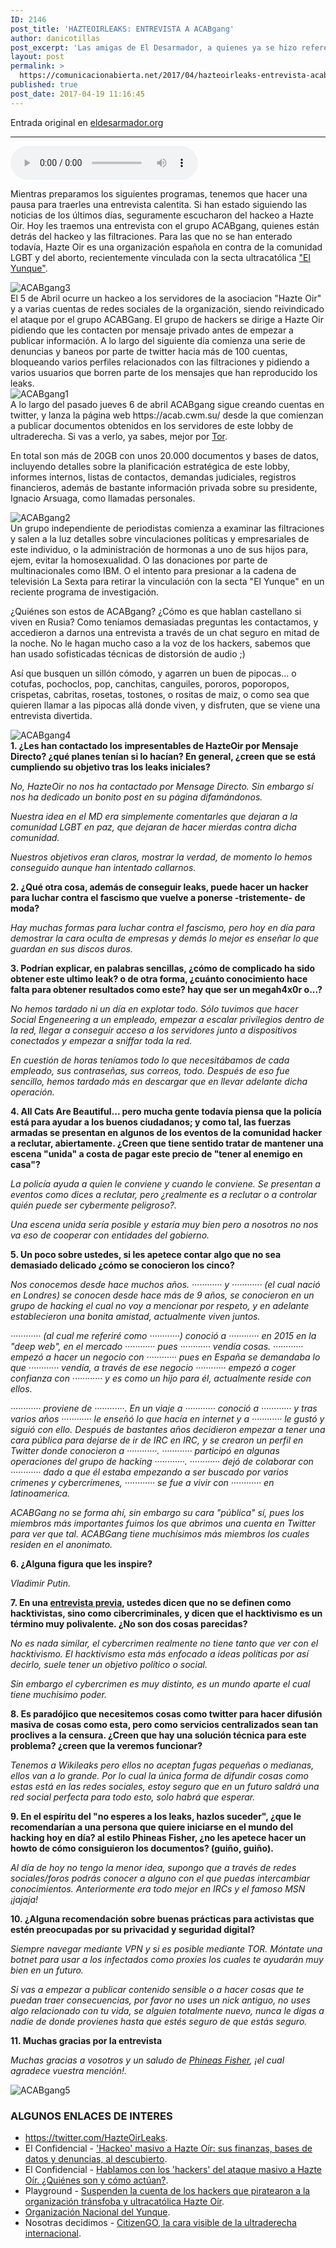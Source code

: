 ```yaml
---
ID: 2146
post_title: 'HAZTEOIRLEAKS: ENTREVISTA A ACABgang'
author: danicotillas
post_excerpt: 'Las amigas de El Desarmador, a quienes ya se hizo referencia en otro post, nos traen una valiosa entrevista a la gente de ACABgang sobre el #HazteOirLeaks. Esto nos recuerda lo tremendamente valioso que es ir a las fuentes para conocer las motivaciones directas que llevan a realizar alguna acción, más allá de ponernos en una situación moral. Conoce de primera mano qué es lo que puede motivar a un grupo de hackers a desmontar con algunos conocimientos técnicos lo que se esconde detrás de los discursos de una organización como Hazte Oir.'
layout: post
permalink: >
  https://comunicacionabierta.net/2017/04/hazteoirleaks-entrevista-acabgang/
published: true
post_date: 2017-04-19 11:16:45
---
```

Entrada original en <a href="https://eldesarmador.org/hazteoirleaks-entrevista-a-acabgang.html">eldesarmador.org</a>

<hr />

<audio src="https://archive.org/download/entrevista_ACABgang/entrevista_ACABgang.ogg" preload="metadata" controls="controls"></audio>

Mientras preparamos los siguientes programas, tenemos que hacer una pausa para traerles una entrevista calentita. Si han estado siguiendo las noticias de los últimos días, seguramente escucharon del hackeo a Hazte Oir. Hoy les traemos una entrevista con el grupo ACABgang, quienes están detrás del hackeo y las filtraciones. Para las que no se han enterado todavía, Hazte Oir es una organización española en contra de la comunidad LGBT y del aborto, recientemente vinculada con la secta ultracatólica <a href="https://es.wikipedia.org/wiki/Organizaci%C3%B3n_Nacional_del_Yunque">"El Yunque"</a>.
<div><img class="aligncenter" src="https://eldesarmador.org/theme/img/ACABgang3.gif" alt="ACABgang3" align="Top" /></div>
El 5 de Abril ocurre un hackeo a los servidores de la asociacion "Hazte Oir" y a varias cuentas de redes sociales de la organización, siendo reivindicado el ataque por el grupo ACABGang. El grupo de hackers se dirige a Hazte Oir pidiendo que les contacten por mensaje privado antes de empezar a publicar información. A lo largo del siguiente día comienza una serie de denuncias y baneos por parte de twitter hacia más de 100 cuentas, bloqueando varios perfiles relacionados con las filtraciones y pidiendo a varios usuarios que borren parte de los mensajes que han reproducido los leaks.
<div><img class="aligncenter" src="https://eldesarmador.org/theme/img/ACABgang1.jpg" alt="ACABgang1" align="Top" /></div>
A lo largo del pasado jueves 6 de abril ACABgang sigue creando cuentas en twitter, y lanza la página web https://acab.cwm.su/ desde la que comienzan a publicar documentos obtenidos en los servidores de este lobby de ultraderecha. Si vas a verlo, ya sabes, mejor por <a href="https://www.torproject.org/">Tor</a>.

En total son más de 20GB con unos 20.000 documentos y bases de datos, incluyendo detalles sobre la planificación estratégica de este lobby, informes internos, listas de contactos, demandas judiciales, registros financieros, además de bastante información privada sobre su presidente, Ignacio Arsuaga, como llamadas personales.
<div><img class="aligncenter" src="https://eldesarmador.org/theme/img/ACABgang2.jpg" alt="ACABgang2" align="Top" /></div>
Un grupo independiente de periodistas comienza a examinar las filtraciones y salen a la luz detalles sobre vinculaciones políticas y empresariales de este individuo, o la administración de hormonas a uno de sus hijos para, ejem, evitar la homosexualidad. O las donaciones por parte de multinacionales como IBM. O el intento para presionar a la cadena de televisión La Sexta para retirar la vinculación con la secta "El Yunque" en un reciente programa de investigación.

¿Quiénes son estos de ACABgang? ¿Cómo es que hablan castellano si viven en Rusia? Como teníamos demasiadas preguntas les contactamos, y accedieron a darnos una entrevista a través de un chat seguro en mitad de la noche. No le hagan mucho caso a la voz de los hackers, sabemos que han usado sofisticadas técnicas de distorsión de audio ;)

Así que busquen un sillón cómodo, y agarren un buen de pipocas... o cotufas, pochoclos, pop, canchitas, canguiles, pororos, poporopos, crispetas, cabritas, rosetas, tostones, o rositas de maiz, o como sea que quieren llamar a las pipocas allá donde viven, y disfruten, que se viene una entrevista divertida.
<div><img class="aligncenter" src="https://eldesarmador.org/theme/img/ACABgang4.jpg" alt="ACABgang4" align="Top" /></div>
<div></div>
<strong>1. ¿Les han contactado los impresentables de HazteOir por Mensaje Directo? ¿qué planes tenían si lo hacían? En general, ¿creen que se está cumpliendo su objetivo tras los leaks iniciales?</strong>

<em>No, HazteOir no nos ha contactado por Mensage Directo. Sin embargo sí nos ha dedicado un bonito post en su página difamándonos.</em>

<em>Nuestra idea en el MD era simplemente comentarles que dejaran a la comunidad LGBT en paz, que dejaran de hacer mierdas contra dicha comunidad.</em>

<em>Nuestros objetivos eran claros, mostrar la verdad, de momento lo hemos conseguido aunque han intentado callarnos.</em>

<strong>2. ¿Qué otra cosa, además de conseguir leaks, puede hacer un hacker para luchar contra el fascismo que vuelve a ponerse -tristemente- de moda?</strong>

<em>Hay muchas formas para luchar contra el fascismo, pero hoy en día para demostrar la cara oculta de empresas y demás lo mejor es enseñar lo que guardan en sus discos duros.</em>

<strong>3. Podrían explicar, en palabras sencillas, ¿cómo de complicado ha sido obtener este ultimo leak? o de otra forma, ¿cuánto conocimiento hace falta para obtener resultados como este? hay que ser un megah4x0r o...?</strong>

<em>No hemos tardado ni un día en explotar todo. Sólo tuvimos que hacer Social Engeneering a un empleado, empezar a escalar privilegios dentro de la red, llegar a conseguir acceso a los servidores junto a dispositivos conectados y empezar a sniffar toda la red.</em>

<em>En cuestión de horas teníamos todo lo que necesitábamos de cada empleado, sus contraseñas, sus correos, todo. Después de eso fue sencillo, hemos tardado más en descargar que en llevar adelante dicha operación.</em>

<strong>4. All Cats Are Beautiful... pero mucha gente todavía piensa que la policía está para ayudar a los buenos ciudadanos; y como tal, las fuerzas armadas se presentan en algunos de los eventos de la comunidad hacker a reclutar, abiertamente. ¿Creen que tiene sentido tratar de mantener una escena "unida" a costa de pagar este precio de "tener al enemigo en casa"?</strong>

<em>La policía ayuda a quien le conviene y cuando le conviene. Se presentan a eventos como dices a reclutar, pero ¿realmente es a reclutar o a controlar quién puede ser cybermente peligroso?.</em>

<em>Una escena unida sería posible y estaría muy bien pero a nosotros no nos va eso de cooperar con entidades del gobierno.</em>

<strong>5. Un poco sobre ustedes, si les apetece contar algo que no sea demasiado delicado ¿cómo se conocieron los cinco?</strong>

<em>Nos conocemos desde hace muchos años. ············ y ············ (el cual nació en Londres) se conocen desde hace más de 9 años, se conocieron en un grupo de hacking el cual no voy a mencionar por respeto, y en adelante establecieron una bonita amistad, actualmente viven juntos.</em>

<em>············ (al cual me referiré como ············) conoció a ············ en 2015 en la "deep web", en el mercado ············ pues ············ vendía cosas. ············ empezó a hacer un negocio con ············ pues en España se demandaba lo que ············ vendía, a través de ese negocio ············ empezó a coger confianza con ············ y es como un hijo para él, actualmente reside con ellos.</em>

<em>············ proviene de ············. En un viaje a ············ conoció a ············ y tras varios años ············ le enseñó lo que hacía en internet y a ············ le gustó y siguió con ello. Después de bastantes años decidieron empezar a tener una cara pública para dejarse de ir de IRC en IRC, y se crearon un perfil en Twitter donde conocieron a ············. ············ participó en algunas operaciones del grupo de hacking ············. ············ dejó de colaborar con ············ dado a que él estaba empezando a ser buscado por varios crímenes y cybercrímenes, ············ se fue a vivir con ············ en latinoamerica.</em>

<em>ACABGang no se forma ahí, sin embargo su cara "pública" sí, pues los miembros más importantes fuimos los que abrimos una cuenta en Twitter para ver que tal. ACABGang tiene muchísimos más miembros los cuales residen en el anonimato.</em>

<strong>6. ¿Alguna figura que les inspire?</strong>

<em>Vladimir Putin.</em>

<strong>7. En una <a href="https://www.elconfidencial.com/tecnologia/2017-04-06/hazte-oir-acab-acabgang-hackers-y0null-hackedhypapuh-y0darko-encryptcp_1361892/">entrevista previa</a>, ustedes dicen que no se definen como hacktivistas, sino como cibercriminales, y dicen que el hacktivismo es un término muy polivalente. ¿No son dos cosas parecidas?</strong>

<em>No es nada similar, el cybercrimen realmente no tiene tanto que ver con el hacktivismo. El hacktivismo esta más enfocado a ideas políticas por así decirlo, suele tener un objetivo político o social.</em>

<em>Sin embargo el cybercrimen es muy distinto, es un mundo aparte el cual tiene muchisimo poder.</em>

<strong>8. Es paradójico que necesitemos cosas como twitter para hacer difusión masiva de cosas como esta, pero como servicios centralizados sean tan proclives a la censura. ¿Creen que hay una solución técnica para este problema? ¿creen que la veremos funcionar?</strong>

<em>Tenemos a Wikileaks pero ellos no aceptan fugas pequeñas o medianas, ellos van a lo grande. Por lo cual la única forma de difundir cosas como estas está en las redes sociales, estoy seguro que en un futuro saldrá una red social perfecta para todo esto, solo habrá que esperar.</em>

<strong>9. En el espíritu del "no esperes a los leaks, hazlos suceder", ¿que le recomendarían a una persona que quiere iniciarse en el mundo del hacking hoy en día? al estilo Phineas Fisher, ¿no les apetece hacer un howto de cómo consiguieron los documentos? (guiño, guiño).</strong>

<em>Al día de hoy no tengo la menor idea, supongo que a través de redes sociales/foros podrás conocer a alguno con el que puedas intercambiar conocimientos. Anteriormente era todo mejor en IRCs y el famoso MSN ¡jajaja!</em>

<strong>10. ¿Alguna recomendación sobre buenas prácticas para activistas que estén preocupadas por su privacidad y seguridad digital?</strong>

<em>Siempre navegar mediante VPN y si es posible mediante TOR. Móntate una botnet para usar a los infectados como proxies los cuales te ayudarán muy bien en un futuro.</em>

<em>Si vas a empezar a publicar contenido sensible o a hacer cosas que te puedan traer consecuencias, por favor no uses un nick antiguo, no uses algo relacionado con tu vida, se alguien totalmente nuevo, nunca le digas a nadie de donde provienes hasta que estés seguro de que estás seguro.</em>

<strong>11. Muchas gracias por la entrevista</strong>

<em>Muchas gracias a vosotros y un saludo de <a href="https://twitter.com/PhineasFisher">Phineas Fisher</a>, ¡el cual agradece vuestra mención!.</em>
<div><img class="aligncenter" src="https://eldesarmador.org/theme/img/ACABgang5.PNG" alt="ACABgang5" align="Top" /></div>
<h3>ALGUNOS ENLACES DE INTERES</h3>
<ul>
 	<li><a href="https://twitter.com/HazteOirLeaks">https://twitter.com/HazteOirLeaks</a>.</li>
 	<li>El Confidencial - <a href="https://www.elconfidencial.com/tecnologia/2017-04-05/hackeos-hazte-oir-ignacio-arsuaga-hormonas-yunque-acab_1361758/">'Hackeo' masivo a Hazte Oír: sus finanzas, bases de datos y denuncias, al descubierto</a>.</li>
 	<li>El Confidencial - <a href="https://www.elconfidencial.com/tecnologia/2017-04-06/hazte-oir-acab-acabgang-hackers-y0null-hackedhypapuh-y0darko-encryptcp_1361892/">Hablamos con los 'hackers' del ataque masivo a Hazte Oír. ¿Quiénes son y cómo actúan?</a>.</li>
 	<li>Playground - <a href="https://www.playgroundmag.net/noticias/actualidad/informacion_filtrada-Hazte_Oir-hacker_0_1951004891.html">Suspenden la cuenta de los hackers que piratearon a la organización tránsfoba y ultracatólica Hazte Oír</a>.</li>
 	<li><a href="https://es.wikipedia.org/wiki/Organizaci%C3%B3n_Nacional_del_Yunque">Organización Nacional del Yunque</a>.</li>
 	<li>Nosotras decidimos - <a href="https://nosotrasdecidimos.org/citizengo-la-cara-visible-de-la-ultraderecha-internacional/">CitizenGO, la cara visible de la ultraderecha internacional</a>.</li>
</ul>